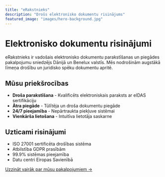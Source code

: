 ```yaml
---
title: "eRakstnieks"
description: "Drošs elektronisko dokumentu risinājums"
featured_image: "images/hero-background.jpg"
---
```


# Elektronisko dokumentu risinājumi

eRakstnieks ir vadošais elektronisko dokumentu parakstīšanas un piegādes pakalpojumu sniedzējs Dānijā un Benelux valstīs. Mēs nodrošinām augstākā līmeņa drošību un juridisko spēku dokumentu apritē.

## Mūsu priekšrocības

* **Droša parakstīšana** - Kvalificēts elektroniskais paraksts ar eIDAS sertifikāciju
* **Ātra piegāde** - Tūlītēja un droša dokumentu piegāde
* **24/7 pieejamība** - Nepārtraukta piekļuve sistēmai
* **Vienkārša lietošana** - Intuitīva lietotāja saskarne

## Uzticami risinājumi

* ISO 27001 sertificēta drošības sistēma
* Atbilstība GDPR prasībām
* 99.9% sistēmas pieejamība
* Datu centri Eiropas Savienībā

[Uzzināt vairāk par mūsu pakalpojumiem →](/services)
